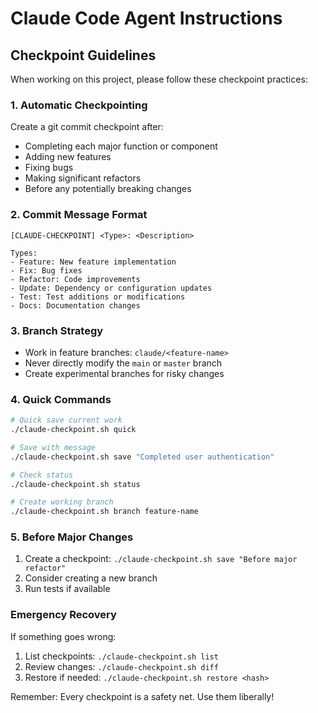 # Claude Code Agent Instructions

## Checkpoint Guidelines

When working on this project, please follow these checkpoint practices:

### 1. Automatic Checkpointing
Create a git commit checkpoint after:
- Completing each major function or component
- Adding new features
- Fixing bugs
- Making significant refactors
- Before any potentially breaking changes

### 2. Commit Message Format
```
[CLAUDE-CHECKPOINT] <Type>: <Description>

Types:
- Feature: New feature implementation
- Fix: Bug fixes
- Refactor: Code improvements
- Update: Dependency or configuration updates
- Test: Test additions or modifications
- Docs: Documentation changes
```

### 3. Branch Strategy
- Work in feature branches: `claude/<feature-name>`
- Never directly modify the `main` or `master` branch
- Create experimental branches for risky changes

### 4. Quick Commands
```bash
# Quick save current work
./claude-checkpoint.sh quick

# Save with message
./claude-checkpoint.sh save "Completed user authentication"

# Check status
./claude-checkpoint.sh status

# Create working branch
./claude-checkpoint.sh branch feature-name
```

### 5. Before Major Changes
1. Create a checkpoint: `./claude-checkpoint.sh save "Before major refactor"`
2. Consider creating a new branch
3. Run tests if available

### Emergency Recovery
If something goes wrong:
1. List checkpoints: `./claude-checkpoint.sh list`
2. Review changes: `./claude-checkpoint.sh diff`
3. Restore if needed: `./claude-checkpoint.sh restore <hash>`

Remember: Every checkpoint is a safety net. Use them liberally!
